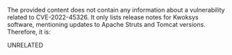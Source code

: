 The provided content does not contain any information about a vulnerability related to CVE-2022-45326. It only lists release notes for Kwoksys software, mentioning updates to Apache Struts and Tomcat versions. Therefore, it is:

UNRELATED